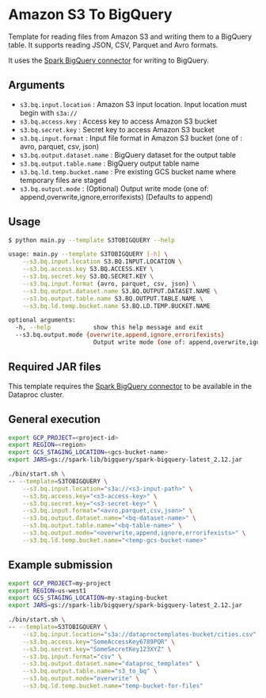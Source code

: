 # Amazon S3 To BigQuery

Template for reading files from Amazon S3 and writing them to a BigQuery table. It supports reading JSON, CSV, Parquet and Avro formats.

It uses the [Spark BigQuery connector](https://cloud.google.com/dataproc-serverless/docs/guides/bigquery-connector-spark-example) for writing to BigQuery.

## Arguments

* `s3.bq.input.location` : Amazon S3 input location. Input location must begin with `s3a://`
* `s3.bq.access.key` : Access key to access Amazon S3 bucket
* `s3.bq.secret.key` : Secret key to access Amazon S3 bucket
* `s3.bq.input.format` : Input file format in Amazon S3 bucket (one of : avro, parquet, csv, json)
* `s3.bq.output.dataset.name` : BigQuery dataset for the output table
* `s3.bq.output.table.name` : BigQuery output table name
* `s3.bq.ld.temp.bucket.name` : Pre existing GCS bucket name where temporary files are staged
* `s3.bq.output.mode` : (Optional) Output write mode (one of: append,overwrite,ignore,errorifexists) (Defaults to append)

## Usage

```bash
$ python main.py --template S3TOBIGQUERY --help

usage: main.py --template S3TOBIGQUERY [-h] \
    --s3.bq.input.location S3.BQ.INPUT.LOCATION \
    --s3.bq.access.key S3.BQ.ACCESS.KEY \
    --s3.bq.secret.key S3.BQ.SECRET.KEY \
    --s3.bq.input.format {avro, parquet, csv, json} \
    --s3.bq.output.dataset.name S3.BQ.OUTPUT.DATASET.NAME \
    --s3.bq.output.table.name S3.BQ.OUTPUT.TABLE.NAME \
    --s3.bq.ld.temp.bucket.name S3.BQ.LD.TEMP.BUCKET.NAME

optional arguments:
  -h, --help            show this help message and exit
  --s3.bq.output.mode {overwrite,append,ignore,errorifexists}
                        Output write mode (one of: append,overwrite,ignore,errorifexists) (Defaults to append)
```

## Required JAR files

This template requires the [Spark BigQuery connector](https://cloud.google.com/dataproc-serverless/docs/guides/bigquery-connector-spark-example) to be available in the Dataproc cluster.

## General execution

```bash
export GCP_PROJECT=<project-id>
export REGION=<region>
export GCS_STAGING_LOCATION=<gcs-bucket-name> 
export JARS=gs://spark-lib/bigquery/spark-bigquery-latest_2.12.jar 

./bin/start.sh \
-- --template=S3TOBIGQUERY \
    --s3.bq.input.location="s3a://<s3-input-path>" \
    --s3.bq.access.key="<s3-access-key>" \
    --s3.bq.secret.key="<s3-secret-key>" \
    --s3.bq.input.format="<avro,parquet,csv,json>" \
    --s3.bq.output.dataset.name="<bq-dataset-name>" \
    --s3.bq.output.table.name="<bq-table-name>" \
    --s3.bq.output.mode="<overwrite,append,ignore,errorifexists>" \
    --s3.bq.ld.temp.bucket.name="<temp-gcs-bucket-name>"
```

## Example submission

```bash
export GCP_PROJECT=my-project
export REGION=us-west1
export GCS_STAGING_LOCATION=my-staging-bucket 
export JARS=gs://spark-lib/bigquery/spark-bigquery-latest_2.12.jar 

./bin/start.sh \
-- --template=S3TOBIGQUERY \
    --s3.bq.input.location="s3a://dataproctemplates-bucket/cities.csv" \
    --s3.bq.access.key="SomeAccessKey6789PQR" \
    --s3.bq.secret.key="SomeSecretKey123XYZ" \
    --s3.bq.input.format="csv" \
    --s3.bq.output.dataset.name="dataproc_templates" \
    --s3.bq.output.table.name="s3_to_bq" \
    --s3.bq.output.mode="overwrite" \
    --s3.bq.ld.temp.bucket.name="temp-bucket-for-files"
```
